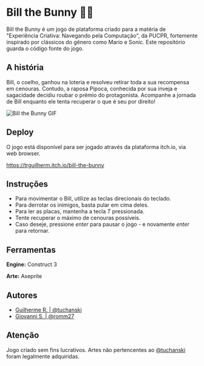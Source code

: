 
# Bill the Bunny 🐰🥕

Bill the Bunny é um jogo de plataforma criado para a matéria de "Experiência Criativa: Navegando pela Computação", da PUCPR, fortemente inspirado por clássicos do gênero como Mario e Sonic. Este repositório guarda o código fonte do jogo.

## A história
Bill, o coelho, ganhou na loteria e resolveu retirar toda a sua recompensa em cenouras. Contudo, a raposa Pipoca, conhecida por sua inveja e sagacidade decidiu roubar o prêmio do protagonista. Acompanhe a jornada de Bill enquanto ele tenta recuperar o que é seu por direito!

![Bill the Bunny GIF](https://i.imgur.com/BWif7WS.gif)
## Deploy

O jogo está disponível para ser jogado através da plataforma itch.io, via web browser.

https://trguilherm.itch.io/bill-the-bunny

## Instruções

- Para movimentar o Bill, utilize as teclas direcionais do teclado.
- Para derrotar os inimigos, basta pular em cima deles.
- Para ler as placas, mantenha a tecla *T* pressionada.
- Tente recuperar o máximo de cenouras possíveis.
- Caso deseje, pressione *enter* para pausar o jogo - e novamente *enter* para retornar.

## Ferramentas

**Engine:** Construct 3

**Arte:** Aseprite


## Autores

- [Guilherme R. | @tuchanski](https://github.com/tuchanski)
- [Giovanni S. | @romm27](https://github.com/romm27)

## Atenção
Jogo criado sem fins lucrativos. Artes não pertencentes ao [@tuchanski](https://github.com/tuchanski) foram legalmente adquiridas.
